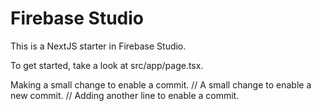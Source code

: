 # Firebase Studio

This is a NextJS starter in Firebase Studio.

To get started, take a look at src/app/page.tsx.

Making a small change to enable a commit.
// A small change to enable a new commit.
// Adding another line to enable a commit.